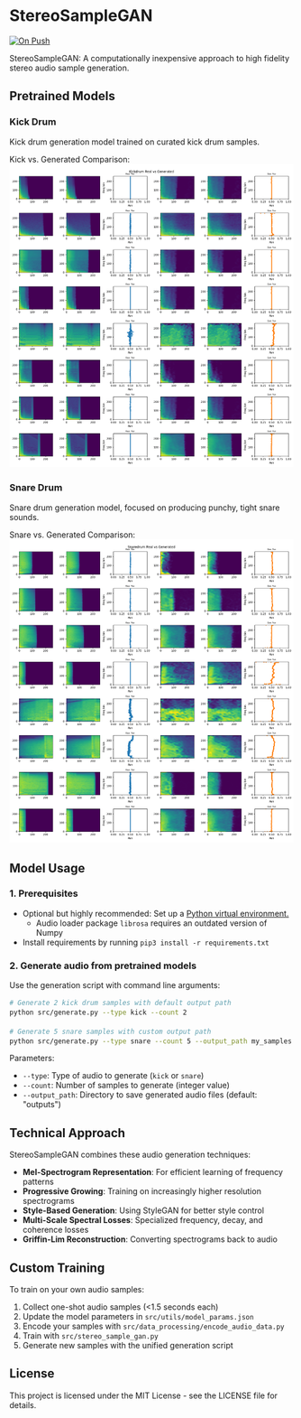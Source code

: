 # StereoSampleGAN

[![On Push](https://github.com/shuklabhay/stereo-sample-gan/actions/workflows/push.yml/badge.svg)](https://github.com/shuklabhay/stereo-sample-gan/actions/workflows/push.yml/badge.svg)

StereoSampleGAN: A computationally inexpensive approach to high fidelity stereo audio sample generation.

## Pretrained Models

### Kick Drum

Kick drum generation model trained on curated kick drum samples.

Kick vs. Generated Comparison:
![Kick Drum Comparison](https://raw.githubusercontent.com/shuklabhay/stereo-sample-gan/refs/heads/main/outputs/kickdrum_comparison.png)

### Snare Drum

Snare drum generation model, focused on producing punchy, tight snare sounds.

Snare vs. Generated Comparison:
![Snare Drum Comparison](https://raw.githubusercontent.com/shuklabhay/stereo-sample-gan/refs/heads/main/outputs/snaredrum_comparison.png)

## Model Usage

### 1. Prerequisites

- Optional but highly recommended: Set up a [Python virtual environment.](https://docs.python.org/3/library/venv.html)
  - Audio loader package `librosa` requires an outdated version of Numpy
- Install requirements by running `pip3 install -r requirements.txt`

### 2. Generate audio from pretrained models

Use the generation script with command line arguments:

```bash
# Generate 2 kick drum samples with default output path
python src/generate.py --type kick --count 2

# Generate 5 snare samples with custom output path
python src/generate.py --type snare --count 5 --output_path my_samples
```

Parameters:

- `--type`: Type of audio to generate (`kick` or `snare`)
- `--count`: Number of samples to generate (integer value)
- `--output_path`: Directory to save generated audio files (default: "outputs")

## Technical Approach

StereoSampleGAN combines these audio generation techniques:

- **Mel-Spectrogram Representation**: For efficient learning of frequency patterns
- **Progressive Growing**: Training on increasingly higher resolution spectrograms
- **Style-Based Generation**: Using StyleGAN for better style control
- **Multi-Scale Spectral Losses**: Specialized frequency, decay, and coherence losses
- **Griffin-Lim Reconstruction**: Converting spectrograms back to audio

## Custom Training

To train on your own audio samples:

1. Collect one-shot audio samples (<1.5 seconds each)
2. Update the model parameters in `src/utils/model_params.json`
3. Encode your samples with `src/data_processing/encode_audio_data.py`
4. Train with `src/stereo_sample_gan.py`
5. Generate new samples with the unified generation script

## License

This project is licensed under the MIT License - see the LICENSE file for details.
